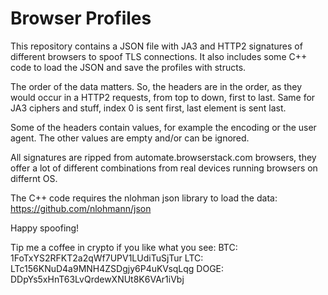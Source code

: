 # Browser Profiles
This repository contains a JSON file with JA3 and HTTP2 signatures of different browsers to spoof TLS connections.
It also includes some C++ code to load the JSON and save the profiles with structs.

The order of the data matters. So, the headers are in the order, as they would occur in a HTTP2 requests, from top to down, first to last. Same for JA3 ciphers and stuff, index 0 is sent first, last element is sent last.

Some of the headers contain values, for example the encoding or the user agent. The other values are empty and/or can be ignored.

All signatures are ripped from automate.browserstack.com browsers, they offer a lot of different combinations from real devices running browsers on differnt OS.

The C++ code requires the nlohman json library to load the data:
https://github.com/nlohmann/json 

Happy spoofing!

Tip me a coffee in crypto if you like what you see:
BTC: 1FoTxYS2RFKT2a2qWf7UPV1LUdiTuSjTur
LTC: LTc156KNuD4a9MNH4ZSDgjy6P4uKVsqLqg
DOGE: DDpYs5xHnT63LvQrdewXNUt8K6VAr1iVbj
